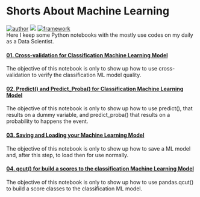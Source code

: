 # Shorts About Machine Learning
[![author](https://img.shields.io/badge/author-lincolnneves-red.svg)](https://www.linkedin.com/in/lincolntneves/?locale=en_US) [![](https://img.shields.io/badge/python-3.7+-blue.svg)](https://www.python.org/downloads/release/python-365/) [![framework](https://img.shields.io/badge/framework-jupyternotebook-orange)](https://jupyter.org/)<br>
Here I keep some Python notebooks with the mostly use codes on my daily as a Data Scientist.



#### [01. Cross-validation for Classification Machine Learning Model](github.com/lincolntneves/Shorts-About-Machine-Learning/blob/main/Notebooks/Cross-validation%20for%20Classification%20Machine%20Learning%20Model.ipynb)<br>
The objective of this notebook is only to show up how to use cross-validation to verify the classification ML model quality.


#### [02. Predict() and Predict_Proba() for Classification Machine Learning Model](https://github.com/lincolntneves/Shorts-About-Machine-Learning/blob/main/Notebooks/Predict%20and%20Predict%20Proba%20for%20Classification%20Machine%20Learning%20Model.ipynb)
The objective of this notebook is only to show up how to use predict(), that results on a dummy variable, and predict_proba() that results on a probability to happens the event.


#### [03. Saving and Loading your Machine Learning Model](github.com/lincolntneves/Shorts-About-Machine-Learning/blob/main/Notebooks/Saving%20and%20Loading%20your%20Machine%20Learning%20Model.ipynb)
The objective of this notebook is only to show up how to save a ML model and, after this step, to load then for use normally.


#### [04. qcut() for build a scores to the classification Machine Learning Model](https://github.com/lincolntneves/Shorts-About-Machine-Learning/blob/main/Notebooks/qcut()%20for%20build%20a%20scores%20to%20the%20classification%20Machine%20Learning%20Model.ipynb)
The objective of this notebook is only to show up how to use pandas.qcut() to build a score classes to the classification ML model.
